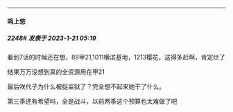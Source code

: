 

*****

####  鸣上悠  
##### 2248#       发表于 2023-1-21 05:19

看到7话的时候还在想，89甲21,1011横滨基地，1213樱花，这得多赶啊，肯定烂了

结果万万没想到真的全资源用在甲21

最后咲代子为什么被捉监狱了？完全想不起来她干了什么。

第三季还有希望吗，全是战斗，以前两季这个预算也太难做了吧

